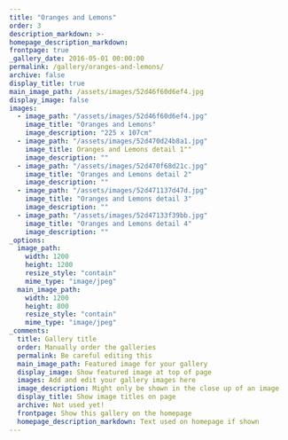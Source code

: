 ```yaml
---
title: "Oranges and Lemons"
order: 3
description_markdown: >-
homepage_description_markdown: 
frontpage: true
_gallery_date: 2016-05-01 00:00:00
permalink: /gallery/oranges-and-lemons/
archive: false
display_title: true
main_image_path: /assets/images/52d46f60d6ef4.jpg
display_image: false
images:
  - image_path: "/assets/images/52d46f60d6ef4.jpg"
    image_title: "Oranges and Lemons"
    image_description: "225 x 107cm"
  - image_path: "/assets/images/52d470d24b8a1.jpg"
    image_title: Oranges and Lemons detail 1""
    image_description: ""
  - image_path: "/assets/images/52d470f68d21c.jpg"
    image_title: "Oranges and Lemons detail 2"
    image_description: ""
  - image_path: "/assets/images/52d471137d47d.jpg"
    image_title: "Oranges and Lemons detail 3"
    image_description: ""
  - image_path: "/assets/images/52d47133f39bb.jpg"
    image_title: "Oranges and Lemons detail 4"
    image_description: ""
_options:
  image_path:
    width: 1200
    height: 1200
    resize_style: "contain"
    mime_type: "image/jpeg"
  main_image_path:
    width: 1200
    height: 800
    resize_style: "contain"
    mime_type: "image/jpeg"
_comments:
  title: Gallery title
  order: Manually order the galleries
  permalink: Be careful editing this
  main_image_path: Featured image for your gallery
  display_image: Show featured image at top of page
  images: Add and edit your gallery images here
  image_description: Might only be shown in the close up of an image
  display_title: Show image titles on page
  archive: Not used yet!
  frontpage: Show this gallery on the homepage
  homepage_description_markdown: Text used on homepage if shown
---
```

  